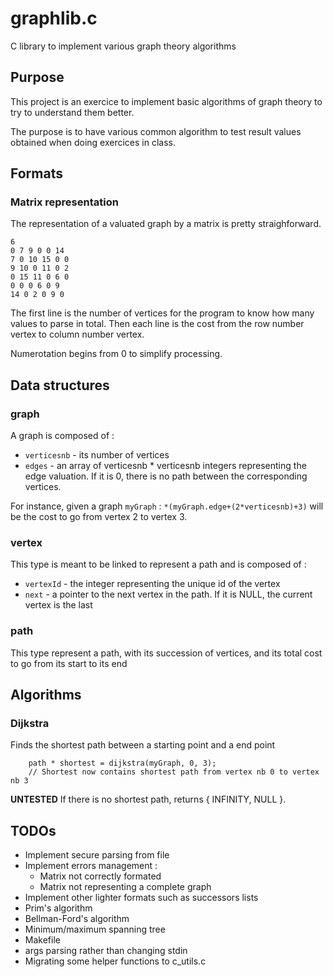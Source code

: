 # graphlib.c
C library to implement various graph theory algorithms

## Purpose
This project is an exercice to implement basic algorithms of graph theory to try
to understand them better.

The purpose is to have various common algorithm to test result values obtained
when doing exercices in class.

## Formats
### Matrix representation
The representation of a valuated graph by a matrix is pretty straighforward.

```
6
0 7 9 0 0 14
7 0 10 15 0 0
9 10 0 11 0 2
0 15 11 0 6 0
0 0 0 6 0 9
14 0 2 0 9 0
```

The first line is the number of vertices for the program to know how many values
to parse in total.
Then each line is the cost from the row number vertex to column number vertex.

Numerotation begins from 0 to simplify processing.

## Data structures

### graph
A graph is composed of :
* `verticesnb` - its number of vertices
* `edges` - an array of verticesnb * verticesnb integers representing the
      edge valuation. If it is 0, there is no path between the corresponding
      vertices.

For instance, given a graph `myGraph` : 
`*(myGraph.edge+(2*verticesnb)+3)` will be the cost to go from vertex 2 to
vertex 3.

### vertex
This type is meant to be linked to represent a path and is composed of :
* `vertexId` - the integer representing the unique id of the vertex
* `next` - a pointer to the next vertex in the path. If it is NULL, the current
  vertex is the last

### path
This type represent a path, with its succession of vertices, and its total cost
to go from its start to its end

## Algorithms

### Dijkstra
Finds the shortest path between a starting point and a end point

```
    path * shortest = dijkstra(myGraph, 0, 3);
    // Shortest now contains shortest path from vertex nb 0 to vertex nb 3
```

**UNTESTED** If there is no shortest path, returns { INFINITY, NULL }.

## TODOs
* Implement secure parsing from file
* Implement errors management :
    * Matrix not correctly formated
    * Matrix not representing a complete graph
* Implement other lighter formats such as successors lists
* Prim's algorithm
* Bellman-Ford's algorithm
* Minimum/maximum spanning tree
* Makefile
* args parsing rather than changing stdin
* Migrating some helper functions to c_utils.c
